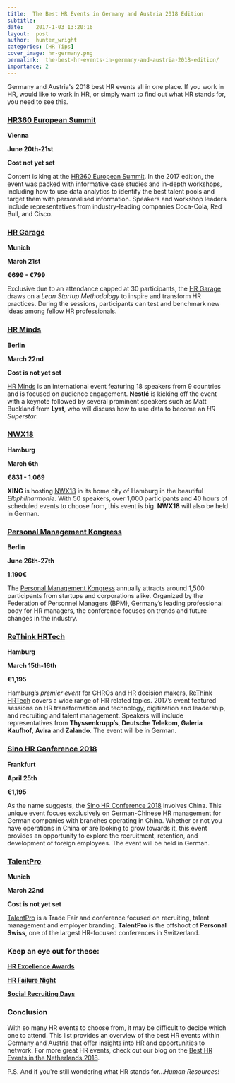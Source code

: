 ```yaml
---
title:  The Best HR Events in Germany and Austria 2018 Edition
subtitle:
date:    2017-1-03 13:20:16
layout:  post
author:  hunter_wright
categories: [HR Tips]
cover_image: hr-germany.png
permalink:  the-best-hr-events-in-germany-and-austria-2018-edition/
importance: 2
---
```


Germany and Austria's 2018 best HR events all in one place. If you work in HR, would like to work in HR, or simply want to find out what HR stands for, you need to see this.  

<!--more-->

### [HR360 European Summit](http://hr360.wbresearch.com/)

**Vienna**

**June 20th-21st**

**Cost not yet set**

Content is king at the [HR360 European Summit](http://hr360.wbresearch.com/). In the 2017 edition, the event was packed with informative case studies and in-depth workshops, including how to use data analytics to identify the best talent pools and target them with personalised information. Speakers and workshop leaders include representatives from industry-leading companies Coca-Cola, Red Bull, and Cisco.  

### [HR Garage](https://hr-garage.de/index.php#termine)

**Munich**

**March 21st**

**€699 - €799**

Exclusive due to an attendance capped at 30 participants, the [HR Garage](https://hr-garage.de/index.php#termine) draws on a *Lean Startup Methodology* to inspire and transform HR practices.  During the sessions, participants can test and benchmark new ideas among fellow HR professionals.  

### [HR Minds](https://hr-minds.quadriga.eu/)

**Berlin** 

**March 22nd**

**Cost is not yet set**

[HR Minds](https://hr-minds.quadriga.eu/) is an international event featuring 18 speakers from 9 countries and is focused on audience engagement. **Nestlé** is kicking off the event with a keynote followed by several prominent speakers such as Matt Buckland from **Lyst**, who will discuss how to use data to become an _HR Superstar_.   

### [NWX18](https://newworkexperience.xing.com/)

**Hamburg**

**March 6th**

**€831 - 1.069**

**XING** is hosting [NWX18](https://newworkexperience.xing.com/) in its home city of Hamburg in the beautiful *Elbphilharmonie*. With 50 speakers, over 1,000 participants and 40 hours of scheduled events to choose from, this event is big. **NWX18** will also be held in German.

### [Personal Management Kongress](https://www.personalmanagementkongress.de/)

**Berlin**

**June 26th-27th**

**1.190€**

The [Personal Management Kongress](https://www.personalmanagementkongress.de/) annually attracts around 1,500 participants from startups and corporations alike. Organized by the Federation of Personnel Managers (BPM), Germany’s leading professional body for HR managers, the conference focuses on trends and future changes in the industry. 

### [ReThink HRTech](http://rethink-hrtech.de/de/)

**Hamburg**

**March 15th-16th**

**€1,195**

Hamburg’s *premier event* for CHROs and HR decision makers, [ReThink HRTech](http://rethink-hrtech.de/de/) covers a wide range of HR related topics. 2017’s event featured sessions on HR transformation and technology, digitization and leadership, and recruiting and talent management. Speakers will include representatives from **Thyssenkrupp’s**, **Deutsche Telekom**, **Galeria Kaufhof**, **Avira** and **Zalando**. The event will be in German. 

### [Sino HR Conference 2018](http://www.sino-hr-conference.com/en/home.html)

**Frankfurt**

**April 25th**

**€1,195**

As the name suggests, the [Sino HR Conference 2018](http://www.sino-hr-conference.com/en/home.html) involves China. This unique event focues exclusively on German-Chinese HR management for German companies with branches operating in China. Whether or not you have operations in China or are looking to grow towards it, this event provides an opportunity to explore the recruitment, retention, and development of foreign employees. The event will be held in German. 

### [TalentPro](http://www.talentpro.de/home.html)

**Munich**

**March 22nd**

**Cost is not yet set**

[TalentPro](http://www.talentpro.de/home.html) is a Trade Fair and conference focused on recruiting, talent management and employer branding. **TalentPro** is the offshoot of **Personal Swiss**, one of the largest HR-focused conferences in Switzerland.

### Keep an eye out for these:

**[HR Excellence Awards](https://www.hr-excellence-awards.de/kategorien/)**

**[HR Failure Night](http://failure-night.com/zukuenftige-veranstaltungen/)**

**[Social Recruiting Days](https://www.socialrecruitingdays.de/en/)**

### Conclusion

With so many HR events to choose from, it may be difficult to decide which one to attend. This list provides an overview of the best HR events within Germany and Austria that offer insights into HR and opportunities to network. For more great HR events, check out our blog on the [Best HR Events in the Netherlands 2018](blog.honeypot.io/the-best-hr-events-in-the-netherlands/).


P.S. And if you're still wondering what HR stands for...*Human Resources!*


